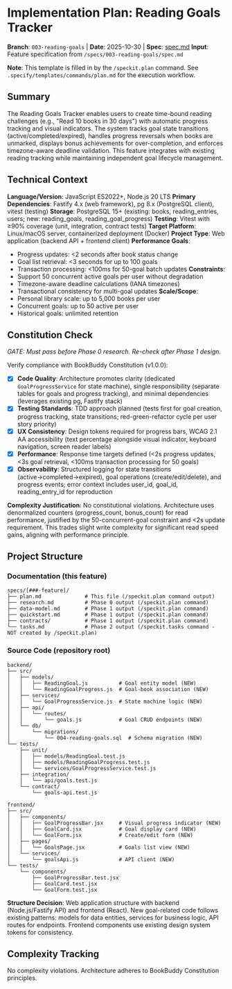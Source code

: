 # Implementation Plan: Reading Goals Tracker

**Branch**: `003-reading-goals` | **Date**: 2025-10-30 | **Spec**: [spec.md](spec.md)
**Input**: Feature specification from `/specs/003-reading-goals/spec.md`

**Note**: This template is filled in by the `/speckit.plan` command. See `.specify/templates/commands/plan.md` for the execution workflow.

## Summary

The Reading Goals Tracker enables users to create time-bound reading challenges (e.g., "Read 10 books in 30 days") with automatic progress tracking and visual indicators. The system tracks goal state transitions (active/completed/expired), handles progress reversals when books are unmarked, displays bonus achievements for over-completion, and enforces timezone-aware deadline validation. This feature integrates with existing reading tracking while maintaining independent goal lifecycle management.

## Technical Context

**Language/Version**: JavaScript ES2022+, Node.js 20 LTS
**Primary Dependencies**: Fastify 4.x (web framework), pg 8.x (PostgreSQL client), vitest (testing)
**Storage**: PostgreSQL 15+ (existing: books, reading_entries, users; new: reading_goals, reading_goal_progress)
**Testing**: Vitest with ≥90% coverage (unit, integration, contract tests)
**Target Platform**: Linux/macOS server, containerized deployment (Docker)
**Project Type**: Web application (backend API + frontend client)
**Performance Goals**:
- Progress updates: <2 seconds after book status change
- Goal list retrieval: <3 seconds for up to 100 goals
- Transaction processing: <100ms for 50-goal batch updates
**Constraints**:
- Support 50 concurrent active goals per user without degradation
- Timezone-aware deadline calculations (IANA timezones)
- Transactional consistency for multi-goal updates
**Scale/Scope**:
- Personal library scale: up to 5,000 books per user
- Concurrent goals: up to 50 active per user
- Historical goals: unlimited retention

## Constitution Check

*GATE: Must pass before Phase 0 research. Re-check after Phase 1 design.*

Verify compliance with BookBuddy Constitution (v1.0.0):

- [x] **Code Quality**: Architecture promotes clarity (dedicated `GoalProgressService` for state machine), single responsibility (separate tables for goals and progress tracking), and minimal dependencies (leverages existing pg, Fastify stack)
- [x] **Testing Standards**: TDD approach planned (tests first for goal creation, progress tracking, state transitions; red-green-refactor cycle per user story priority)
- [x] **UX Consistency**: Design tokens required for progress bars, WCAG 2.1 AA accessibility (text percentage alongside visual indicator, keyboard navigation, screen reader labels)
- [x] **Performance**: Response time targets defined (<2s progress updates, <3s goal retrieval, <100ms transaction processing for 50 goals)
- [x] **Observability**: Structured logging for state transitions (active→completed→expired), goal operations (create/edit/delete), and progress events; error context includes user_id, goal_id, reading_entry_id for reproduction

**Complexity Justification**: No constitutional violations. Architecture uses denormalized counters (progress_count, bonus_count) for read performance, justified by the 50-concurrent-goal constraint and <2s update requirement. This trades slight write complexity for significant read speed gains, aligning with performance principle.

## Project Structure

### Documentation (this feature)

```text
specs/[###-feature]/
├── plan.md              # This file (/speckit.plan command output)
├── research.md          # Phase 0 output (/speckit.plan command)
├── data-model.md        # Phase 1 output (/speckit.plan command)
├── quickstart.md        # Phase 1 output (/speckit.plan command)
├── contracts/           # Phase 1 output (/speckit.plan command)
└── tasks.md             # Phase 2 output (/speckit.tasks command - NOT created by /speckit.plan)
```

### Source Code (repository root)

```text
backend/
├── src/
│   ├── models/
│   │   ├── ReadingGoal.js          # Goal entity model (NEW)
│   │   └── ReadingGoalProgress.js  # Goal-book association (NEW)
│   ├── services/
│   │   └── GoalProgressService.js  # State machine logic (NEW)
│   ├── api/
│   │   └── routes/
│   │       └── goals.js            # Goal CRUD endpoints (NEW)
│   └── db/
│       └── migrations/
│           └── 004-reading-goals.sql  # Schema migration (NEW)
└── tests/
    ├── unit/
    │   ├── models/ReadingGoal.test.js
    │   ├── models/ReadingGoalProgress.test.js
    │   └── services/GoalProgressService.test.js
    ├── integration/
    │   └── api/goals.test.js
    └── contract/
        └── goals-api.test.js

frontend/
├── src/
│   ├── components/
│   │   ├── GoalProgressBar.jsx     # Visual progress indicator (NEW)
│   │   ├── GoalCard.jsx            # Goal display card (NEW)
│   │   └── GoalForm.jsx            # Create/edit form (NEW)
│   ├── pages/
│   │   └── GoalsPage.jsx           # Goals list view (NEW)
│   └── services/
│       └── goalsApi.js             # API client (NEW)
└── tests/
    └── components/
        ├── GoalProgressBar.test.jsx
        ├── GoalCard.test.jsx
        └── GoalForm.test.jsx
```

**Structure Decision**: Web application structure with backend (Node.js/Fastify API) and frontend (React). New goal-related code follows existing patterns: models for data entities, services for business logic, API routes for endpoints. Frontend components use existing design system tokens for consistency.

## Complexity Tracking

No complexity violations. Architecture adheres to BookBuddy Constitution principles.
